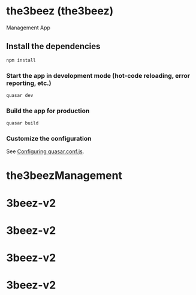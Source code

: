 # the3beez (the3beez)

Management App

## Install the dependencies
```bash
npm install
```

### Start the app in development mode (hot-code reloading, error reporting, etc.)
```bash
quasar dev
```

### Build the app for production
```bash
quasar build
```

### Customize the configuration
See [Configuring quasar.conf.js](https://quasar.dev/quasar-cli/quasar-conf-js).
# the3beezManagement
# 3beez-v2
# 3beez-v2
# 3beez-v2
# 3beez-v2
